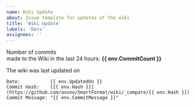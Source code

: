 ```yaml
---
name: Wiki Update
about: Issue template for updates of the wiki
title: 'Wiki Update'
labels: 'Docs'
assignees: ''
---
```


Number of commits  
made to the Wiki in the last 24 hours: **{{ env.CommitCount }}**

The wiki was last updated on 
```
Date:           {{ env.UpdatedOn }}
Commit Hash:    [{{ env.Hash }}](https://github.com/axuno/SmartFormat/wiki/_compare/{{ env.Hash }})
Commit Message: "{{ env.CommitMessage }}"
```
